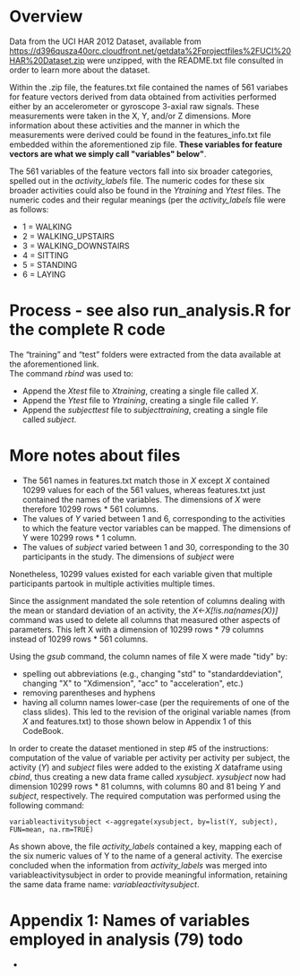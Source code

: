 # Overview

Data from the UCI HAR 2012 Dataset, available from https://d396qusza40orc.cloudfront.net/getdata%2Fprojectfiles%2FUCI%20HAR%20Dataset.zip
were unzipped, with the README.txt file consulted in order to learn more about the dataset.

Within the .zip file, the features.txt file contained the names of 561 variabes for feature vectors derived from
data obtained from activities performed either by an accelerometer or gyroscope 3-axial raw signals.  These
measurements were taken in the X, Y, and/or Z dimensions.  More information about these activities and the manner
in which the measurements were derived could be found in the features_info.txt file embedded within the
aforementioned zip file.  **These variables for feature vectors are what we simply call "variables" below"**.

The 561 variables of the feature vectors fall into six broader categories, spelled out in the *activity_labels* file.    The numeric
codes for these six broader activities could also be found in the *Ytraining* and *Ytest* files.  The numeric codes and their regular meanings (per the *activity_labels* file were as follows:
- 1 = WALKING
- 2 = WALKING_UPSTAIRS
- 3 = WALKING_DOWNSTAIRS
- 4 = SITTING
- 5 = STANDING
- 6 = LAYING
 
 # Process - see also run_analysis.R for the complete R code
The “training” and “test” folders were extracted from the data available at the aforementioned link.  
The command *rbind* was used to:
 - Append the *Xtest* file to *Xtraining*, creating a single file called *X*.
 - Append the *Ytest* file to *Ytraining*, creating a single file called *Y*.
 - Append the *subjecttest* file to *subjecttraining*, creating a single file called *subject*.
 
 # More notes about files
- The 561 names in features.txt match those in *X* except *X* contained 10299 values for each of the 561 values, whereas features.txt just contained the names of the variables.  The dimensions of *X* were therefore 10299 rows * 561 columns.
- The values of *Y* varied between 1 and 6, corresponding to the activities to which the feature vector variables can be mapped.  The dimensions of Y were 10299 rows * 1 column.  
- The values of *subject* varied between 1 and 30, corresponding to the 30 participants in the study.  The dimensions of *subject* were 

Nonetheless, 10299 values existed for each variable given that multiple participants partook in multiple activities multiple times.  

Since the assignment mandated the sole retention of columns dealing with the mean or standard deviation of an activity, the *X<-X[!is.na(names(X))]* command was used to delete all columns that measured other aspects of parameters.  This left X with a dimension of 10299 rows * 79 columns instead of 10299 rows * 561 columns.

Using the *gsub* command, the column names of file X were made "tidy" by:
- spelling out abbreviations (e.g., changing "std" to "standarddeviation", changing "X" to "Xdimension", "acc" to "acceleration", etc.)
- removing parentheses and hyphens
- having all column names lower-case (per the requirements of one of the class slides).  This led to the revision of the original variable names (from *X* and features.txt) to those shown below in Appendix 1 of this CodeBook.

In order to create the dataset mentioned in step #5 of the instructions: computation of the value of variable per activity per activity per subject, the activity (*Y*) and *subject* files were added to the existing *X* dataframe using *cbind*, thus creating a new data frame called *xysubject*.  *xysubject* now had dimension 10299 rows * 81 columns, with columns 80 and 81 being *Y* and *subject*, respectively.  The required computation was performed using the following command:

    variableactivitysubject <-aggregate(xysubject, by=list(Y, subject), FUN=mean, na.rm=TRUE)

As shown above, the file *activity_labels* contained a key, mapping each of the six numeric values of Y to the name of a general activity.  The exercise concluded when the information from *activity_labels* was merged into variableactivitysubject in order to provide meaningful information, retaining the same data frame name: *variableactivitysubject*. 

# Appendix 1: Names of variables employed in analysis (79) todo

-



